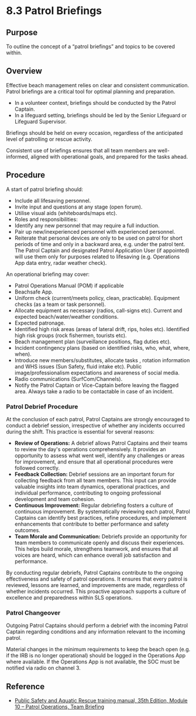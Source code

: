 # 8.3 Patrol Briefings

## Purpose

To outline the concept of a “patrol briefings” and topics to be covered within.

## Overview

Effective beach management relies on clear and consistent communication. Patrol briefings are a critical tool for optimal planning and preparation.

- In a volunteer context, briefings should be conducted by the Patrol Captain.
- In a lifeguard setting, briefings should be led by the Senior Lifeguard or Lifeguard Supervisor.

Briefings should be held on every occasion, regardless of the anticipated level of patrolling or rescue activity.

Consistent use of briefings ensures that all team members are well-informed, aligned with operational goals, and prepared for the tasks ahead.

## Procedure

A start of patrol briefing should:

- Include all lifesaving personnel.
- Invite input and questions at any stage (open forum).
- Utilise visual aids (whiteboards/maps etc).
- Roles and responsibilities:
- Identify any new personnel that may require a full induction.
- Pair up new/inexperienced personnel with experienced personnel.
- Reiterate that personal devices are only to be used on patrol for short periods of time and only in a backward area, e.g. under the patrol tent. The Patrol Captain and designated Patrol Application User (if appointed) will use them only for purposes related to lifesaving (e.g. Operations App data entry, radar weather check).

An operational briefing may cover:

- Patrol Operations Manual (POM) if applicable
- Beachsafe App.
- Uniform check (current/meets policy, clean, practicable). Equipment checks (as a team or task personnel).
- Allocate equipment as necessary (radios, call-signs etc). Current and expected beach/water/weather conditions.
- Expected patronage.
- Identified high risk areas (areas of lateral drift, rips, holes etc). Identified high risk groups (rock fishermen, tourists etc).
- Beach management plan (surveillance positions, flag duties etc).
- Incident contingency plans (based on identified risks, who, what, where, when).
- Introduce new members/substitutes, allocate tasks , rotation information and WHS issues (Sun Safety, fluid intake etc). Public image/professionalism expectations and awareness of social media.
- Radio communications (SurfCom/Channels).
- Notify the Patrol Captain or Vice-Captain before leaving the flagged area. Always take a radio to be contactable in case of an incident.

### Patrol Debrief Procedure

At the conclusion of each patrol, Patrol Captains are strongly encouraged to conduct a debrief session, irrespective of whether any incidents occurred during the shift. This practice is essential for several reasons:

- **Review of Operations:** A debrief allows Patrol Captains and their teams to review the day's operations comprehensively. It provides an opportunity to assess what went well, identify any challenges or areas for improvement, and ensure that all operational procedures were followed correctly.
- **Feedback Collection:** Debrief sessions are an important forum for collecting feedback from all team members. This input can provide valuable insights into team dynamics, operational practices, and individual performance, contributing to ongoing professional development and team cohesion.
- **Continuous Improvement:** Regular debriefing fosters a culture of continuous improvement. By systematically reviewing each patrol, Patrol Captains can identify best practices, refine procedures, and implement enhancements that contribute to better performance and safety outcomes.
- **Team Morale and Communication:** Debriefs provide an opportunity for team members to communicate openly and discuss their experiences. This helps build morale, strengthens teamwork, and ensures that all voices are heard, which can enhance overall job satisfaction and performance.

By conducting regular debriefs, Patrol Captains contribute to the ongoing effectiveness and safety of patrol operations. It ensures that every patrol is reviewed, lessons are learned, and improvements are made, regardless of whether incidents occurred. This proactive approach supports a culture of excellence and preparedness within SLS operations.

### Patrol Changeover

Outgoing Patrol Captains should perform a debrief with the incoming Patrol Captain regarding conditions and any information relevant to the incoming patrol.

Material changes in the minimum requirements to keep the beach open (e.g. if the IRB is no longer operational) should be logged in the Operations App where available. If the Operations App is not available, the SOC must be notified via radio on channel 3.

## Reference

- [Public Safety and Aquatic Rescue training manual, 35th Edition, Module 10 – Patrol Operations, Team Briefing](https://members.sls.com.au/members/document_library/1/media/8571)